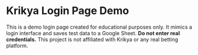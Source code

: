 # Krikya Login Page Demo
This is a demo login page created for educational purposes only. It mimics a login interface and saves test data to a Google Sheet. **Do not enter real credentials.** This project is not affiliated with Krikya or any real betting platform.
